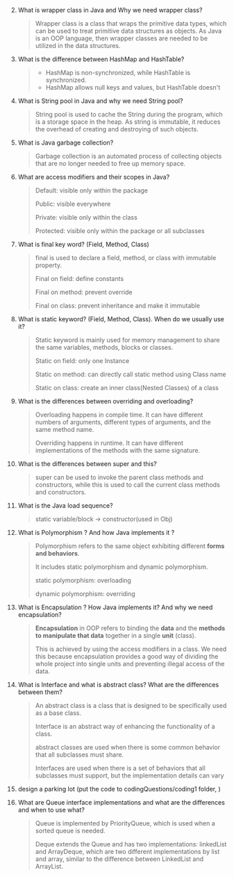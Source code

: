 2. What is wrapper class in Java and Why we need wrapper class? 

   >Wrapper class is a class that wraps the primitive data types, which can be used to treat primitive data structures as objects. As Java is an OOP language, then wrapper classes are needed to be utilized in the data structures.

3. What is the difference between HashMap and HashTable?

   >+ HashMap is non-synchronized, while HashTable is synchronized.
   >+ HashMap allows null keys and values, but HashTable doesn't

4. What is String pool in Java and why we need String pool? 

   >String pool is used to cache the String during the program, which is a storage space in the heap. As string is immutable, it reduces the overhead of creating and destroying of such objects.

5. What is Java garbage collection?

   >Garbage collection is an automated process of collecting objects that are no longer needed to free up memory space.

6. What are access modifiers and their scopes in Java? 

   >Default: visible only within the package
   >
   >Public: visible everywhere
   >
   >Private: visible only within the class
   >
   >Protected: visible only within the package or all subclasses

7. What is final key word? (Field, Method, Class)

   >final is used to declare a field, method, or class with immutable property. 
   >
   >Final on field: define constants
   >
   >Final on method: prevent override
   >
   >Final on class: prevent inheritance and make it immutable

8. What is static keyword? (Field, Method, Class). When do we usually use it?

   >Static keyword is mainly used for memory management to share the same variables, methods, blocks or classes.
   >
   >Static on field: only one Instance
   >
   >Static on method: can directly call static method using Class name
   >
   >Static on class: create an inner class(Nested Classes) of a class

9. What is the differences between overriding and overloading?

   >Overloading happens in compile time. It can have different numbers of arguments, different types of arguments, and the same method name.
   >
   >Overriding happens in runtime. It can have different implementations of the methods with the same signature. 

10. What is the differences between super and this?

    >super can be used to invoke the parent class methods and constructors, while this is used to call the current class methods and constructors.

11. What is the Java load sequence?

    >static variable/block -> constructor(used in Obj)

12. What is Polymorphism ? And how Java implements it ? 

    >Polymorphism refers to the same object exhibiting different **forms and behaviors**.
    >
    >It includes static polymorphism and dynamic polymorphism. 
    >
    >static polymorphism: overloading
    >
    >dynamic polymorphism: overriding

13. What is Encapsulation ? How Java implements it? And why we need encapsulation? 

    >**Encapsulation** in OOP refers to binding the **data** and the **methods to manipulate that data** together in a single **unit** (class).
    >
    >This is achieved by using the access modifiers in a class. We need this because encapsulation provides a good way of dividing the whole project into single units and preventing illegal access of the data.

14. What is Interface and what is abstract class? What are the differences between them?

    >An abstract class is a class that is designed to be specifically used as a base class.
    >
    >Interface is an abstract way of enhancing the functionality of a class.
    >
    >abstract classes are used when there is some common behavior that all subclasses must share. 
    >
    >Interfaces are used when there is a set of behaviors that all subclasses must support, but the implementation details can vary

15. design a parking lot (put the code to codingQuestions/coding1 folder, )

16. What are Queue interface implementations and what are the differences and when to use what? 

    >Queue is implemented by PriorityQueue, which is used when a sorted queue is needed.
    >
    >Deque extends the Queue and has two implementations: linkedList and ArrayDeque, which are two different implementations by list and array, similar to the difference between LinkedList and ArrayList.